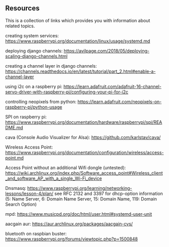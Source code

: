 ## Resources

This is a collection of links which provides you with information about related topics.

creating system services: https://www.raspberrypi.org/documentation/linux/usage/systemd.md

deploying django channels: https://avilpage.com/2018/05/deploying-scaling-django-channels.html

creating a channel layer in django channels: https://channels.readthedocs.io/en/latest/tutorial/part_2.html#enable-a-channel-layer

using i2c on a raspberry pi: https://learn.adafruit.com/adafruit-16-channel-servo-driver-with-raspberry-pi/configuring-your-pi-for-i2c

controlling neopixels from python: https://learn.adafruit.com/neopixels-on-raspberry-pi/python-usage

SPI on raspberry pi: https://www.raspberrypi.org/documentation/hardware/raspberrypi/spi/README.md

cava (Console Audio Visualizer for Alsa): https://github.com/karlstav/cava/

Wireless Access Point: https://www.raspberrypi.org/documentation/configuration/wireless/access-point.md

Access Point without an additional Wifi dongle (untested): https://wiki.archlinux.org/index.php/Software_access_point#Wireless_client_and_software_AP_with_a_single_Wi-Fi_device

Dnsmasq: https://www.raspberrypi.org/learning/networking-lessons/lesson-4/plan/
see RFC 2132 and 3397 for dhcp-option information (5: Name Server, 6: Domain Name Server, 15: Domain Name, 119: Domain Search Option)

mpd: https://www.musicpd.org/doc/html/user.html#systemd-user-unit

aacgain aur: https://aur.archlinux.org/packages/aacgain-cvs/

bluetooth on raspbian buster: https://www.raspberrypi.org/forums/viewtopic.php?p=1500848
